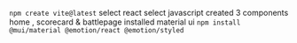 `npm create vite@latest`
select react
select javascript
created 3 components 
home , scorecard & battlepage 
installed material ui `npm install @mui/material @emotion/react @emotion/styled`
